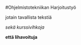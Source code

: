 #Ohjelmistotekniikan Harjoitustyö

jotain tavallista tekstiä

*sekä kurssivihkoja*

**että lihavoituja**
